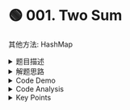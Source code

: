 # 🟢 001. Two Sum

其他方法: HashMap

<details>

<summary>题目描述</summary>

Given an array of integers <mark style="color:blue;">`nums`</mark> and an integer <mark style="color:orange;">`target`</mark>, return _<mark style="color:orange;">**indices**</mark> of the two numbers such that they add up to `target`_.

You may assume that each input would have _<mark style="color:orange;">**exactly**</mark>_<mark style="color:orange;">** **</mark><mark style="color:orange;">**one solution**</mark><mark style="color:orange;">,</mark> and you may not use the _same_ element twice.

You can return the answer in any order.

&#x20;

**Example 1:**

<pre><code><strong>Input: nums = [2,7,11,15], target = 9
</strong><strong>Output: [0,1]
</strong><strong>Explanation: Because nums[0] + nums[1] == 9, we return [0, 1].
</strong></code></pre>

</details>

<details>

<summary>解题思路</summary>

<mark style="background-color:orange;">**Preparation**</mark>

* &#x20;**建立 **<mark style="color:red;">**helper class**</mark>** : pair**&#x20;
  * 因为最终要return的是 index, not value => 所以hash/建pair
  * 记得要implement comparable因为要sort之后的 pair array
* &#x20;**Iterate initial array to form an Pair Array => sort**

<mark style="background-color:orange;">**Two Pointers的体现**</mark>

1. left & right pointers are the index 0 & n-1
2. retrieve the value of the corresponding index to get the SUM
3. 两个pointers 对撞相向移动 SUM 和 TARGET 作比较
   1. 如果target == sum => return the index
   2. 如果target > sum =>  left pointer递增
   3. 如果target < sum => right pointer递增

</details>

<details>

<summary>Code Demo</summary>

```java
class Solution {
    public int[] twoSum(int[] nums, int target) {
        // S1: populate the array to Pair objects
        int n = nums.length;
        Pair[] pairs = new Pair[n];
        
        for (int i = 0; i < n; i++) {
            pairs[i] = new Pair(i, nums[i]);  // ---- O(n)
        }
        // S2: sort the pairs array 
        Arrays.sort(pairs);                   // ---- O(nlogn)
        
        // S3: Two Pointers
        int left = 0;
        int right = n - 1;
        
        for (int i = 0; i < nums.length; i++) { // worst case: ---- O(n)

            int sum = pairs[left].value + pairs[right].value;

            if (sum == target) {
                return new int[]{pairs[left].index, pairs[right].index};
            } else if ( sum < target) {
                left ++;
            } else {
                right--;
            }
        }
        return null;
    }

    static class Pair implements Comparable<Pair> {
        int value;
        int index;

        Pair(int index, int value) {
            this.value = value;
            this.index = index;
        }

        public int compareTo(Pair anotherPair) {
            // need to return
            return Integer.compare(this.value, anotherPair.value);
        }

    }
}
```

</details>

<details>

<summary>Code Analysis</summary>

Time Complexity:&#x20;

* The dominant factor in the time complexity is the <mark style="color:yellow;">**sorting step**</mark>, which takes <mark style="color:yellow;">O(nlogn)</mark> time complexity due to the use of the Arrays.sort() method.&#x20;
* The rest of the operations in the function, including the two-pointers traversal, are linear, contributing O(n) to the time complexity.&#x20;
* Therefore, the overall time complexity is <mark style="color:red;">**O(n log n)**</mark> due to the sorting.

Space Complexity:&#x20;

* The space complexity is determined by the additional space used to create the pairs array of Pair objects.
* &#x20;This array requires O(n) space, where n is the number of elements in the nums array.&#x20;
* The rest of the memory usage is relatively constant, with no significant increase as the input size grows. Therefore, the overall space complexity is O(n).

</details>

<details>

<summary> Key Points</summary>

1. 辅助class <mark style="background-color:blue;">`static class Pair implements Comparable<Pair>`</mark>

* The <mark style="color:yellow;">**compareTo method**</mark> compares the values of two Pair objects and returns a negative value if the current object's value is less than the other object's value, a positive value if it's greater, and zero if they are equal. This comparison logic is essential for sorting the array of Pair objects.
* When we use Arrays.sort(pairs) to sort the array of Pair objects, the sorting algorithm uses the compareTo method to determine the order of the objects. This is why the compareTo method is crucial in defining how the objects should be sorted.

2. Array的建立  Pair\[] pairs = new Pair\[n];  pass in the element number

</details>



